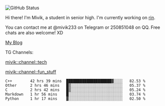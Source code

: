 ![GitHub Status](https://github-readme-stats.vercel.app/api?show_icons=true&username=Mivik)

Hi there! I'm Mivik, a student in senior high. I'm currently working on [rin](https://github.com/Mivik/rin).

You can contact me at @mivik233 on Telegram or 250851048 on QQ. Free chats are also welcome! XD

[My Blog](https://mivik.gitee.io)

TG Channels:

[mivik::channel::tech](https://t.me/mivik_channel_tech/)

[mivik::channel::fun_stuff](https://t.me/mivik_channel_fun_stuff/)

<!--START_SECTION:waka-->
```text
C++        42 hrs 39 mins  ████████████████████▓░░░░   82.53 % 
Other      2 hrs 46 mins   █▒░░░░░░░░░░░░░░░░░░░░░░░   05.37 % 
C          2 hrs 42 mins   █▒░░░░░░░░░░░░░░░░░░░░░░░   05.24 % 
Markdown   1 hr 56 mins    █░░░░░░░░░░░░░░░░░░░░░░░░   03.74 % 
Python     1 hr 17 mins    ▓░░░░░░░░░░░░░░░░░░░░░░░░   02.50 % 
```
<!--END_SECTION:waka-->
